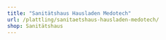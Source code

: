 ```yaml
---
title: "Sanitätshaus Hausladen Medotech"
url: /plattling/sanitaetshaus-hausladen-medotech/
shop: Sanitätshaus
---
```

